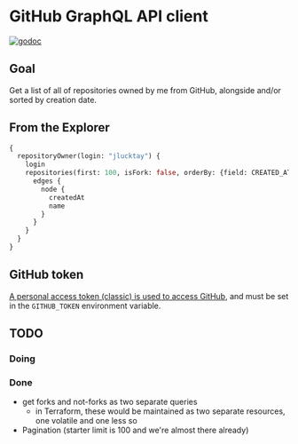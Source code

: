 # GitHub GraphQL API client

[![godoc](https://img.shields.io/badge/pkg.go.dev-godoc-00ADD8?logo=go)](https://pkg.go.dev/go.jlucktay.dev/my-github-repos)

## Goal

Get a list of all of repositories owned by me from GitHub, alongside and/or sorted by creation date.

## From the Explorer

```GraphQL
{
  repositoryOwner(login: "jlucktay") {
    login
    repositories(first: 100, isFork: false, orderBy: {field: CREATED_AT, direction: ASC}) {
      edges {
        node {
          createdAt
          name
        }
      }
    }
  }
}
```

## GitHub token

[A personal access token (classic) is used to access
GitHub](https://docs.github.com/en/authentication/keeping-your-account-and-data-secure/managing-your-personal-access-tokens),
and must be set in the `GITHUB_TOKEN` environment variable.

## TODO

### Doing

### Done

- get forks and not-forks as two separate queries
  - in Terraform, these would be maintained as two separate resources, one volatile and one less so
- Pagination (starter limit is 100 and we're almost there already)
